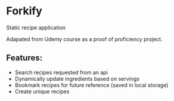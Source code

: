 # Forkify

Static recipe application

Adapated from Udemy course as a proof of proficiency project.

## Features:

- Search recipes requested from an api
- Dynamically update ingredients based on servings
- Bookmark recipes for future reference (saved in local storage)
- Create unique recipes
